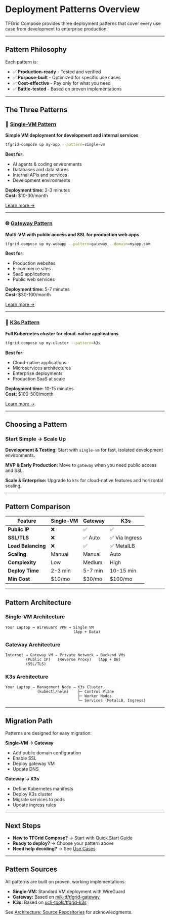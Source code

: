 # Deployment Patterns Overview

TFGrid Compose provides three deployment patterns that cover every use case from development to enterprise production.

---

## Pattern Philosophy

Each pattern is:
- ✅ **Production-ready** - Tested and verified
- ✅ **Purpose-built** - Optimized for specific use cases
- ✅ **Cost-effective** - Pay only for what you need
- ✅ **Battle-tested** - Based on proven implementations

---

## The Three Patterns

### 🔹 [Single-VM Pattern](single-vm.md)

**Simple VM deployment for development and internal services**

```bash
tfgrid-compose up my-app --pattern=single-vm
```

**Best for:**
- AI agents & coding environments
- Databases and data stores
- Internal APIs and services
- Development environments

**Deployment time:** 2-3 minutes  
**Cost:** $10-30/month

[Learn more →](single-vm.md)

---

### 🌐 [Gateway Pattern](gateway.md)

**Multi-VM with public access and SSL for production web apps**

```bash
tfgrid-compose up my-webapp --pattern=gateway --domain=myapp.com
```

**Best for:**
- Production websites
- E-commerce sites
- SaaS applications
- Public web services

**Deployment time:** 5-7 minutes  
**Cost:** $30-100/month

[Learn more →](gateway.md)

---

### 🚀 [K3s Pattern](k3s.md)

**Full Kubernetes cluster for cloud-native applications**

```bash
tfgrid-compose up my-cluster --pattern=k3s
```

**Best for:**
- Cloud-native applications
- Microservices architectures
- Enterprise deployments
- Production SaaS at scale

**Deployment time:** 10-15 minutes  
**Cost:** $100-500/month

[Learn more →](k3s.md)

---

## Choosing a Pattern

### Start Simple → Scale Up

**Development & Testing:**
Start with `single-vm` for fast, isolated development environments.

**MVP & Early Production:**
Move to `gateway` when you need public access and SSL.

**Scale & Enterprise:**
Upgrade to `k3s` for cloud-native features and horizontal scaling.

---

## Pattern Comparison

| Feature | Single-VM | Gateway | K3s |
|---------|-----------|---------|-----|
| **Public IP** | ❌ | ✅ | ✅ |
| **SSL/TLS** | ❌ | ✅ Auto | ✅ Via Ingress |
| **Load Balancing** | ❌ | ✅ | ✅ MetalLB |
| **Scaling** | Manual | Manual | Auto |
| **Complexity** | Low | Medium | High |
| **Deploy Time** | 2-3 min | 5-7 min | 10-15 min |
| **Min Cost** | $10/mo | $30/mo | $100/mo |

---

## Pattern Architecture

### Single-VM Architecture
```
Your Laptop → WireGuard VPN → Single VM
                              (App + Data)
```

### Gateway Architecture
```
Internet → Gateway VM → Private Network → Backend VMs
         (Public IP)   (Reverse Proxy)   (App + DB)
         (SSL/TLS)
```

### K3s Architecture
```
Your Laptop → Management Node → K3s Cluster
              (kubectl/helm)    ├─ Control Plane
                                ├─ Worker Nodes
                                └─ Services (MetalLB, Ingress)
```

---

## Migration Path

Patterns are designed for easy migration:

**Single-VM → Gateway**
- Add public domain configuration
- Enable SSL
- Deploy gateway VM
- Update DNS

**Gateway → K3s**
- Define Kubernetes manifests
- Deploy K3s cluster
- Migrate services to pods
- Update ingress rules

---

## Next Steps

- **New to TFGrid Compose?** → Start with [Quick Start Guide](../getting-started/quickstart.md)
- **Ready to deploy?** → Choose your pattern above
- **Need help deciding?** → See [Use Cases](../getting-started/introduction.md#use-cases)

---

## Pattern Sources

All patterns are built on proven, working implementations:

- **Single-VM:** Standard VM deployment with WireGuard
- **Gateway:** Based on [mik-tf/tfgrid-gateway](https://github.com/mik-tf/tfgrid-gateway)
- **K3s:** Based on [ucli-tools/tfgrid-k3s](https://github.com/ucli-tools/tfgrid-k3s)

See [Architecture: Source Repositories](../architecture/source-repos.md) for acknowledgments.

